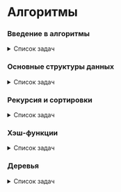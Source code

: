 # Алгоритмы

### Введение в алгоритмы

<details>
<summary>Список задач</summary>

| Задача                                          | Описание                                               |
| ----------------------------------------------- | ------------------------------------------------------ |
| [A. Значения функции](introduction/A.js)        |                                                        |
| [B. Чётные и нечётные числа](introduction/B.js) |                                                        |
| [C. Соседи](introduction/C.js)                  | Возвращает всех соседей элемента **матрицы**           |
| [D. Хаотичность погоды](introduction/D.js)      | Вычисляет длину последовательности                     |
| [E. Самое длинное слово](introduction/E.js)     | Возвращает самое длинное слово в строке                |
| [F. Палиндром](introduction/F.js)               | Проверяет является ли строка палиндромом               |
| [G. Работа из дома](introduction/G.js)          | Переводит целое число из десятичной системы в двоичную |
| [H. Двоичная система](introduction/H.js)        | Складывает две строки в двоичной системе счисления     |
| ...                                             |                                                        |
| [Y. Ближайший ноль](introduction/Y.js)          | Считает расстояния до ближайшего нуля за O(n)          |
| [Z. Ловкость рук](introduction/Z.js)            | Считает сумму элементов в **матрице**                  |

> [_Контест 1_](https://contest.yandex.ru/contest/22449/problems/), [_Контест 2_](https://contest.yandex.ru/contest/22450/problems/)

</details>

### Основные структуры данных

<details>
<summary>Список задач</summary>

| Задача                                                      | Описание                           |
| ----------------------------------------------------------- | ---------------------------------- |
| [B. Список дел](basicDataStructures/B.js)                   |                                    |
| [C. Нелюбимое дело](basicDataStructures/C.js)               |                                    |
| [D. Заботливая мама](basicDataStructures/D.js)              |                                    |
| [E. Всё наоборот](basicDataStructures/E.js)                 |                                    |
| [F. Стек - Max](basicDataStructures/F.js)                   |                                    |
| [H. Скобочная последовательность](basicDataStructures/H.js) |                                    |
| ...                                                         |                                    |
| [Y. Дек](basicDataStructures/Y.js)                          | [README](basicDataStructures/Y.md) |
| [Z. Калькулятор](basicDataStructures/Z.js)                  | [README](basicDataStructures/Z.md) |

</details>

### Рекурсия и сортировки

<details>
<summary>Список задач</summary>

| Задача                                                        | Описание                           |
| ------------------------------------------------------------- | ---------------------------------- |
| [A. Генератор скобок](recursionAndSorting/A.js)               |                                    |
| [B. Комбинации](recursionAndSorting/B.js)                     |                                    |
| [C. Подпоследовательность](recursionAndSorting/C.js)          |                                    |
| [H. Большое число](recursionAndSorting/H.js)                  |                                    |
| [J. Пузырёк](recursionAndSorting/J.js)                        |                                    |
| [K. Сортировка слиянием](recursionAndSorting/J.js)            |                                    |
| [L. Два велосипеда](recursionAndSorting/L.js)                 |                                    |
| [N. Клумбы](recursionAndSorting/N.js)                         |                                    |
| ...                                                           |                                    |
| [Y. Поиск в сломанном массиве](recursionAndSorting/Y.js)      | [README](recursionAndSorting/Y.md) |
| [Z. Эффективная быстрая сортировка](recursionAndSorting/Z.js) | [README](recursionAndSorting/Z.md) |

</details>

### Хэш-функции

<details>
<summary>Список задач</summary>

| Задача                                                                        | Описание                                                                    |
| ----------------------------------------------------------------------------- | --------------------------------------------------------------------------- |
| [A. Полиномиальный хеш](hashFunctions/A.js)                                   | Находит полиномиальный хеш методом Горнера: ![формула](hashFunctions/A.png) |
| [B. Сломай меня](hashFunctions/B.js)                                          | Находит 2 строки с одинаковым хэшем                                         |
| [C. Префиксные хеши](hashFunctions/C.js)                                      | Находит хэши в подстроке                                                    |
| [D. Кружки](hashFunctions/D.js)                                               |                                                                             |
| [G. Соревнование](hashFunctions/G.js)                                         | Создает мапу из одинаковых сумм, затем вычисляет максимальную дистанцию     |
| [H. Странное сравнение](hashFunctions/H.js)                                   | Сравнивает набор символов в строке с помощью мапы                           |
| [Y. Поисковая система](hashFunctions/Y.js)                                    | [README](hashFunctions/Y.md)                                                |
| [Z. Хеш-таблица (метод цепочек)](hashFunctions/ZChains.js)                    | [README](hashFunctions/Z.md)                                                |
| [Z. Хеш-таблица (метод открытой адресации)](hashFunctions/ZOpenAddressing.js) |                                                                             |

> [_Контест 1_](https://contest.yandex.ru/contest/23991/problems/), [_Контест 2_](https://contest.yandex.ru/contest/24414/problems/)

</details>

### Деревья

<details>
<summary>Список задач</summary>

| Задача                                   | Описание                                                                                                                                 |
| ---------------------------------------- | ---------------------------------------------------------------------------------------------------------------------------------------- |
| [A. Лампочки](trees/A.js)                | Находит самое большое значение в дереве                                                                                                  |
| [B. Сбалансированное дерево](trees/B.js) | Проверяет, сбалансированно дерево или нет                                                                                                |
| [E. Дерево поиска](trees/E.js)           | Определяет, является ли заданное дерево деревом поиска                                                                                   |
| [I. Разные деревья поиска](trees/I.js)   | Считает количество корневых бинарных деревьев с n листьями с помощью чисел [Каталана](https://e-maxx.ru/upload/e-maxx_algo.pdf#page=427) |
| [J. Добавь узел](trees/J.js)             | Вставка ключа в BST                                                                                                                      |
| [K. Выведи диапазон](trees/K.js)         | Центрированный LMR обход дерева                                                                                                          |
| [L. Просеивание вниз](trees/L.js)        | Совершает просеивание вниз в куче на максимум                                                                                            |
| [M. Просеивание вверх](trees/M.js)       | Совершает просеивание вверх в куче на максимум                                                                                           |
| [Z. Удали узел](trees/Z.js)              | [README](trees/Z.md)                                                                                                                     |

> [_Контест 1_](https://contest.yandex.ru/contest/24809/problems/), [_Контест 2_](https://contest.yandex.ru/contest/24810/problems/)

</details>
